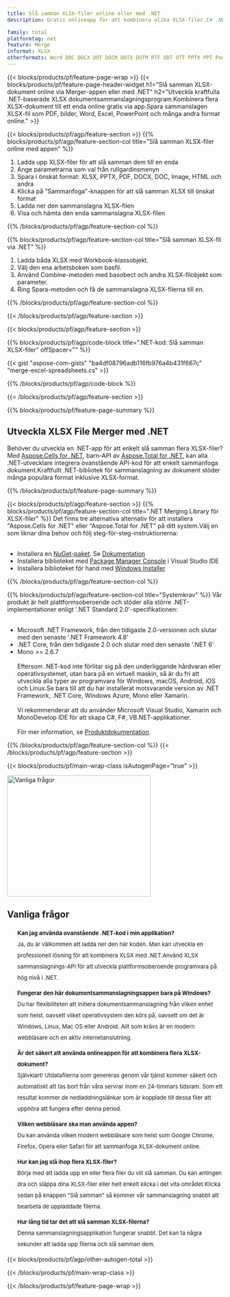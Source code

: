 ```yaml
---
title: Slå samman XLSX-filer online eller med .NET
description: Gratis onlineapp för att kombinera olika XLSX-filer.C# .NET slår samman bibliotekskod för att slå samman XLSX-kalkylblad till andra format.

family: total
platformtag: net
feature: Merge
informat: XLSX
otherformats: Word DOC DOCX DOT DOCM DOTX DOTM RTF ODT OTT PPTX PPT Powerpoint PPS PPSX PPSM POTM ODP OTP POT PPTM POTX PDF GIF JPG JPEG PNG TIFF IMAGE BMP Excel XLS XLSX ODS TSV XLSB XLSM XLT XLTM XLTX
---
```

{{< blocks/products/pf/feature-page-wrap >}}
{{< blocks/products/pf/feature-page-header-widget h1="Slå samman XLSX-dokument online via Merger-appen eller med .NET" h2="Utveckla kraftfulla .NET-baserade XLSX dokumentsammanslagningsprogram.Kombinera flera XLSX-dokument till ett enda online gratis via app.Spara sammanslagen XLSX-fil som PDF, bilder, Word, Excel, PowerPoint och många andra format online." >}}


{{< blocks/products/pf/agp/feature-section >}}
{{% blocks/products/pf/agp/feature-section-col title="Slå samman XLSX-filer online med appen" %}}

1. Ladda upp XLSX-filer för att slå samman dem till en enda
1. Ange parametrarna som val från rullgardinsmenyn
1. Spara i önskat format: XLSX, PPTX, PDF, DOCX, DOC, Image, HTML och andra
1. Klicka på "Sammanfoga"-knappen för att slå samman XLSX till önskat format
1. Ladda ner den sammanslagna XLSX-filen
1. Visa och hämta den enda sammanslagna XLSX-filen

{{% /blocks/products/pf/agp/feature-section-col %}}

{{% blocks/products/pf/agp/feature-section-col title="Slå samman XLSX-fil via .NET" %}}

1. Ladda båda XLSX med Workbook-klassobjekt.
1. Välj den ena arbetsboken som basfil.
1. Använd Combine-metoden med basobect och andra XLSX-filobjekt som parameter.
1. Ring Spara-metoden och få de sammanslagna XLSX-filerna till en.

{{% /blocks/products/pf/agp/feature-section-col %}}

{{< /blocks/products/pf/agp/feature-section >}}

{{< blocks/products/pf/agp/feature-section >}}

{{% blocks/products/pf/agp/code-block title=".NET-kod: Slå samman XLSX-filer" offSpacer="" %}}

{{< gist "aspose-com-gists" "ba4df08796adb116fb976a4b431f667c" "merge-excel-spreadsheets.cs" >}}

{{% /blocks/products/pf/agp/code-block %}}

{{< /blocks/products/pf/agp/feature-section >}}

{{% blocks/products/pf/feature-page-summary %}}


<h2>Utveckla XLSX File Merger med .NET</h2>

Behöver du utveckla en .NET-app för att enkelt slå samman flera XLSX-filer?Med [Aspose.Cells for .NET](https://products.aspose.com/cells/sv/net/), barn-API av [Aspose.Total for .NET](https://products.aspose.com/total/sv/net/), kan alla .NET-utvecklare integrera ovanstående API-kod för att enkelt sammanfoga dokument.Kraftfullt .NET-bibliotek för sammanslagning av dokument stöder många populära format inklusive XLSX-format.<br />

{{% /blocks/products/pf/feature-page-summary %}}

{{< blocks/products/pf/agp/feature-section >}}
{{% blocks/products/pf/agp/feature-section-col title=".NET Merging Library för XLSX-filer" %}}
Det finns tre alternativa alternativ för att installera "Aspose.Cells for .NET" eller "Aspose.Total for .NET" på ditt system.Välj en som liknar dina behov och följ steg-för-steg-instruktionerna:<br /><br />

- Installera en [NuGet-paket](https://www.nuget.org/packages/Aspose.Cells/). Se [Dokumentation](https://docs.aspose.com/cells/net/installation/)
- Installera biblioteket med [Package Manager Console](https://docs.aspose.com/cells/net/installation/#install-asposecells-using-package-manager-gui) i Visual Studio IDE
- Installera biblioteket för hand med [Windows Installer](https://docs.aspose.com/cells/net/installing-aspose-cells-on-windows/)

{{% /blocks/products/pf/agp/feature-section-col %}}

{{% blocks/products/pf/agp/feature-section-col title="Systemkrav" %}}
Vår produkt är helt plattformsoberoende och stöder alla större .NET-implementationer enligt '.NET Standard 2.0'-specifikationen:<br /><br />

- Microsoft .NET Framework, från den tidigaste 2.0-versionen och slutar med den senaste '.NET Framework 4.8'
- .NET Core, från den tidigaste 2.0 och slutar med den senaste '.NET 6'
- Mono >= 2.6.7
<br /><br />
Eftersom .NET-kod inte förlitar sig på den underliggande hårdvaran eller operativsystemet, utan bara på en virtuell maskin, så är du fri att utveckla alla typer av programvara för Windows, macOS, Android, iOS och Linux.Se bara till att du har installerat motsvarande version av .NET Framework, .NET Core, Windows Azure, Mono eller Xamarin.<br /><br />
Vi rekommenderar att du använder Microsoft Visual Studio, Xamarin och MonoDevelop IDE för att skapa C#, F#, VB.NET-applikationer.
<br /><br />
För mer information, se [Produktdokumentation](https://docs.aspose.com/cells/net/system-requirements/).

{{% /blocks/products/pf/agp/feature-section-col %}}
{{< /blocks/products/pf/agp/feature-section >}}

{{< blocks/products/pf/main-wrap-class isAutogenPage="true" >}}

<style>.howtolist li{margin-right: 0!important;line-height: 26px;position: relative;margin-bottom: 10px;font-size: 13px;list-style-type: none;}</style>
<div class="col-md-12 tl bg-gray-dark howtolist section">
  <a class="anchor" name="faqpage"></a>
  <div class="container tl dflex" itemscope="" itemtype="https://schema.org/FAQPage">
      <div class="col-md-4 howtosectiongfx">
          <img class="social-panel-hide-on-mobile" src="https://www.groupdocs.cloud/templates/brand/images/groupdocs/conversion/groupdocs_conversion-brand.png" alt="Vanliga frågor" width="335" height="283">
      </div>
      <div class="howtosection col-md-8">
          <div>
              <h2>Vanliga frågor</h2>
               <ul>
                  <li itemscope="" itemprop="mainEntity" itemtype="https://schema.org/Question">
                      <div>
                          <span itemprop="name"><b>Kan jag använda ovanstående .NET-kod i min applikation?</b></span>
                      </div>
                      <div itemscope="" itemprop="acceptedAnswer" itemtype="https://schema.org/Answer">
                          <span itemprop="text">Ja, du är välkommen att ladda ner den här koden. Man kan utveckla en professionell lösning för att kombinera XLSX med .NET.Använd XLSX sammanslagnings-API för att utveckla plattformsoberoende programvara på hög nivå i .NET.</span>
                      </div>
                  </li>
                  <li itemscope="" itemprop="mainEntity" itemtype="https://schema.org/Question">
                      <div>
                          <span itemprop="name"><b>Fungerar den här dokumentsammanslagningsappen bara på Windows?</b></span>
                      </div>
                      <div itemscope="" itemprop="acceptedAnswer" itemtype="https://schema.org/Answer">
                          <span itemprop="text">Du har flexibiliteten att initiera dokumentsammanslagning från vilken enhet som helst, oavsett vilket operativsystem den körs på, oavsett om det är Windows, Linux, Mac OS eller Android. Allt som krävs är en modern webbläsare och en aktiv internetanslutning.</span>
                      </div>
                  </li>
                  <li itemscope="" itemprop="mainEntity" itemtype="https://schema.org/Question">
                      <div>
                          <span itemprop="name"><b>Är det säkert att använda onlineappen för att kombinera flera XLSX-dokument?</b></span>
                      </div>
                      <div itemscope="" itemprop="acceptedAnswer" itemtype="https://schema.org/Answer">
                          <span itemprop="text">Självklart! Utdatafilerna som genereras genom vår tjänst kommer säkert och automatiskt att tas bort från våra servrar inom en 24-timmars tidsram. Som ett resultat kommer de nedladdningslänkar som är kopplade till dessa filer att upphöra att fungera efter denna period.</span>
                      </div>
                  </li>                 
                  <li itemscope="" itemprop="mainEntity" itemtype="https://schema.org/Question">
                      <div>
                          <span itemprop="name"><b>Vilken webbläsare ska man använda appen?</b></span>
                      </div>
                      <div itemscope="" itemprop="acceptedAnswer" itemtype="https://schema.org/Answer">
                          <span itemprop="text">Du kan använda vilken modern webbläsare som helst som Google Chrome, Firefox, Opera eller Safari för att sammanfoga XLSX-dokument online.</span>
                      </div>
                  </li>
 		  <li itemscope="" itemprop="mainEntity" itemtype="https://schema.org/Question">
                      <div>
                          <span itemprop="name"><b>Hur kan jag slå ihop flera XLSX-filer?</b></span>
                      </div>
                      <div itemscope="" itemprop="acceptedAnswer" itemtype="https://schema.org/Answer">
                          <span itemprop="text">Börja med att ladda upp en eller flera filer du vill slå samman. Du kan antingen dra och släppa dina XLSX-filer eller helt enkelt klicka i det vita området.Klicka sedan på knappen "Slå samman" så kommer vår sammanslagning snabbt att bearbeta de uppladdade filerna.</span>
                      </div>
                  </li>
 		  <li itemscope="" itemprop="mainEntity" itemtype="https://schema.org/Question">
                      <div>
                          <span itemprop="name"><b>Hur lång tid tar det att slå samman XLSX-filerna?</b></span>
                      </div>
                      <div itemscope="" itemprop="acceptedAnswer" itemtype="https://schema.org/Answer">
                          <span itemprop="text">Denna sammanslagningsapplikation fungerar snabbt. Det kan ta några sekunder att ladda upp filerna och slå samman dem.</span>
                      </div>
                  </li>
              </ul>
          </div>
      </div>
  </div>

{{< blocks/products/pf/agp/other-autogen-total >}}

{{< /blocks/products/pf/main-wrap-class >}}

{{< /blocks/products/pf/feature-page-wrap >}}